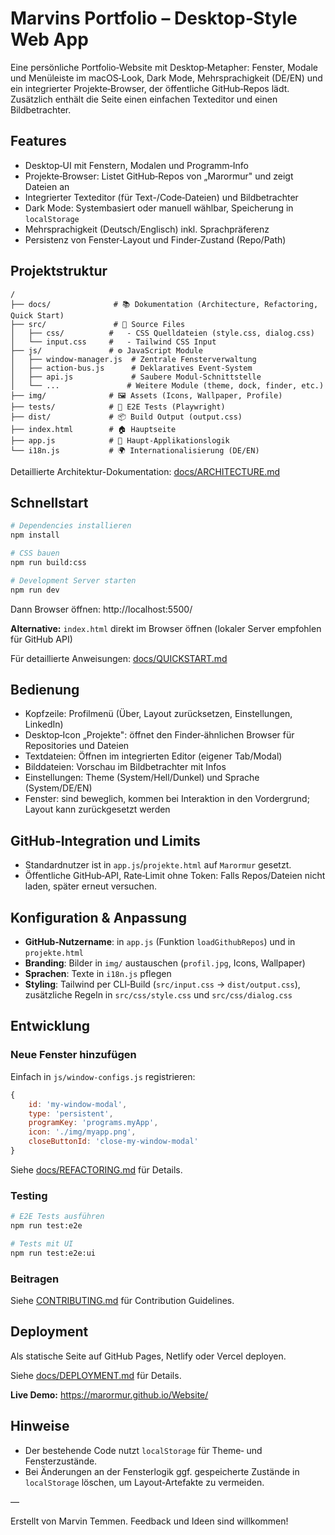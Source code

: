 # Marvins Portfolio – Desktop‑Style Web App

Eine persönliche Portfolio‑Website mit Desktop‑Metapher: Fenster, Modale und Menüleiste im macOS‑Look, Dark Mode, Mehrsprachigkeit (DE/EN) und ein integrierter Projekte‑Browser, der öffentliche GitHub‑Repos lädt. Zusätzlich enthält die Seite einen einfachen Texteditor und einen Bildbetrachter.

## Features

- Desktop‑UI mit Fenstern, Modalen und Programm‑Info
- Projekte‑Browser: Listet GitHub‑Repos von „Marormur" und zeigt Dateien an
- Integrierter Texteditor (für Text-/Code‑Dateien) und Bildbetrachter
- Dark Mode: Systembasiert oder manuell wählbar, Speicherung in `localStorage`
- Mehrsprachigkeit (Deutsch/Englisch) inkl. Sprachpräferenz
- Persistenz von Fenster‑Layout und Finder‑Zustand (Repo/Path)

## Projektstruktur

```
/
├── docs/              # 📚 Dokumentation (Architecture, Refactoring, Quick Start)
├── src/               # 📝 Source Files
│   ├── css/          #   - CSS Quelldateien (style.css, dialog.css)
│   └── input.css     #   - Tailwind CSS Input
├── js/               # ⚙️ JavaScript Module
│   ├── window-manager.js  # Zentrale Fensterverwaltung
│   ├── action-bus.js      # Deklaratives Event-System
│   ├── api.js             # Saubere Modul-Schnittstelle
│   └── ...               # Weitere Module (theme, dock, finder, etc.)
├── img/              # 🖼️ Assets (Icons, Wallpaper, Profile)
├── tests/            # 🧪 E2E Tests (Playwright)
├── dist/             # 📦 Build Output (output.css)
├── index.html        # 🏠 Hauptseite
├── app.js            # 🚀 Haupt-Applikationslogik
└── i18n.js           # 🌍 Internationalisierung (DE/EN)
```

Detaillierte Architektur-Dokumentation: [docs/ARCHITECTURE.md](./docs/ARCHITECTURE.md)

## Schnellstart

```bash
# Dependencies installieren
npm install

# CSS bauen
npm run build:css

# Development Server starten
npm run dev
```

Dann Browser öffnen: http://localhost:5500/

**Alternative:** `index.html` direkt im Browser öffnen (lokaler Server empfohlen für GitHub API)

Für detaillierte Anweisungen: [docs/QUICKSTART.md](./docs/QUICKSTART.md)


## Bedienung

- Kopfzeile: Profilmenü (Über, Layout zurücksetzen, Einstellungen, LinkedIn)
- Desktop‑Icon „Projekte": öffnet den Finder‑ähnlichen Browser für Repositories und Dateien
- Textdateien: Öffnen im integrierten Editor (eigener Tab/Modal)
- Bilddateien: Vorschau im Bildbetrachter mit Infos
- Einstellungen: Theme (System/Hell/Dunkel) und Sprache (System/DE/EN)
- Fenster: sind beweglich, kommen bei Interaktion in den Vordergrund; Layout kann zurückgesetzt werden

## GitHub‑Integration und Limits

- Standardnutzer ist in `app.js`/`projekte.html` auf `Marormur` gesetzt.
- Öffentliche GitHub‑API, Rate‑Limit ohne Token: Falls Repos/Dateien nicht laden, später erneut versuchen.

## Konfiguration & Anpassung

- **GitHub‑Nutzername**: in `app.js` (Funktion `loadGithubRepos`) und in `projekte.html`
- **Branding**: Bilder in `img/` austauschen (`profil.jpg`, Icons, Wallpaper)
- **Sprachen**: Texte in `i18n.js` pflegen
- **Styling**: Tailwind per CLI‑Build (`src/input.css` → `dist/output.css`), zusätzliche Regeln in `src/css/style.css` und `src/css/dialog.css`

## Entwicklung

### Neue Fenster hinzufügen

Einfach in `js/window-configs.js` registrieren:

```javascript
{
    id: 'my-window-modal',
    type: 'persistent',
    programKey: 'programs.myApp',
    icon: './img/myapp.png',
    closeButtonId: 'close-my-window-modal'
}
```

Siehe [docs/REFACTORING.md](./docs/REFACTORING.md) für Details.

### Testing

```bash
# E2E Tests ausführen
npm run test:e2e

# Tests mit UI
npm run test:e2e:ui
```

### Beitragen

Siehe [CONTRIBUTING.md](./CONTRIBUTING.md) für Contribution Guidelines.

## Deployment

Als statische Seite auf GitHub Pages, Netlify oder Vercel deployen.

Siehe [docs/DEPLOYMENT.md](./docs/DEPLOYMENT.md) für Details.

**Live Demo:** https://marormur.github.io/Website/

## Hinweise

- Der bestehende Code nutzt `localStorage` für Theme‑ und Fensterzustände.
- Bei Änderungen an der Fensterlogik ggf. gespeicherte Zustände in `localStorage` löschen, um Layout‑Artefakte zu vermeiden.

—

Erstellt von Marvin Temmen. Feedback und Ideen sind willkommen!
